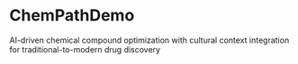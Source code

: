 # ChemPathDemo
AI-driven chemical compound optimization with cultural context integration for traditional-to-modern drug discovery
